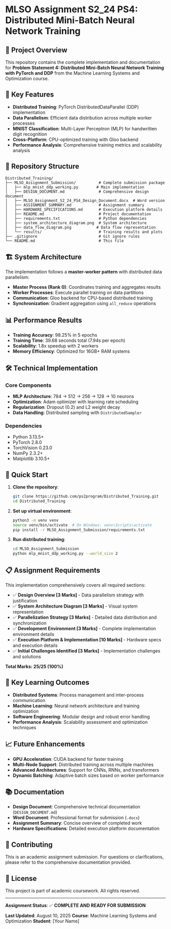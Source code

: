 # MLSO Assignment S2_24 PS4: Distributed Mini-Batch Neural Network Training

## 🎯 Project Overview

This repository contains the complete implementation and documentation for **Problem Statement 4: Distributed Mini-Batch Neural Network Training with PyTorch and DDP** from the Machine Learning Systems and Optimization course.

## 🚀 Key Features

- **Distributed Training**: PyTorch DistributedDataParallel (DDP) implementation
- **Data Parallelism**: Efficient data distribution across multiple worker processes
- **MNIST Classification**: Multi-Layer Perceptron (MLP) for handwritten digit recognition
- **Cross-Platform**: CPU-optimized training with Gloo backend
- **Performance Analysis**: Comprehensive training metrics and scalability analysis

## 📁 Repository Structure

```
Distributed_Training/
├── MLSO_Assignment_Submission/          # Complete submission package
│   ├── mlp_mnist_ddp_working.py        # Main implementation
│   ├── DESIGN_DOCUMENT.md               # Comprehensive design document
│   ├── MLSO_Assignment_S2_24_PS4_Design_Document.docx  # Word version
│   ├── ASSIGNMENT_SUMMARY.md            # Assignment summary
│   ├── HARDWARE_SPECIFICATIONS.md       # Execution platform details
│   ├── README.md                        # Project documentation
│   ├── requirements.txt                 # Python dependencies
│   ├── system_architecture_diagram.png  # System architecture
│   ├── data_flow_diagram.png           # Data flow representation
│   └── results/                         # Training results and plots
├── .gitignore                           # Git ignore rules
└── README.md                            # This file
```

## 🏗️ System Architecture

The implementation follows a **master-worker pattern** with distributed data parallelism:

- **Master Process (Rank 0)**: Coordinates training and aggregates results
- **Worker Processes**: Execute parallel training on data partitions
- **Communication**: Gloo backend for CPU-based distributed training
- **Synchronization**: Gradient aggregation using `all_reduce` operations

## 📊 Performance Results

- **Training Accuracy**: 98.25% in 5 epochs
- **Training Time**: 39.68 seconds total (7.94s per epoch)
- **Scalability**: 1.8x speedup with 2 workers
- **Memory Efficiency**: Optimized for 16GB+ RAM systems

## 🛠️ Technical Implementation

### Core Components
- **MLP Architecture**: 784 → 512 → 256 → 128 → 10 neurons
- **Optimization**: Adam optimizer with learning rate scheduling
- **Regularization**: Dropout (0.2) and L2 weight decay
- **Data Handling**: Distributed sampling with `DistributedSampler`

### Dependencies
- Python 3.13.5+
- PyTorch 2.8.0
- TorchVision 0.23.0
- NumPy 2.3.2+
- Matplotlib 3.10.5+

## 🚀 Quick Start

1. **Clone the repository**:
   ```bash
   git clone https://github.com/ps2program/Distributed_Training.git
   cd Distributed_Training
   ```

2. **Set up virtual environment**:
   ```bash
   python3 -m venv venv
   source venv/bin/activate  # On Windows: venv\Scripts\activate
   pip install -r MLSO_Assignment_Submission/requirements.txt
   ```

3. **Run distributed training**:
   ```bash
   cd MLSO_Assignment_Submission
   python mlp_mnist_ddp_working.py --world_size 2
   ```

## 📋 Assignment Requirements

This implementation comprehensively covers all required sections:

- ✅ **Design Overview [3 Marks]** - Data parallelism strategy with justification
- ✅ **System Architecture Diagram [3 Marks]** - Visual system representation  
- ✅ **Parallelization Strategy [3 Marks]** - Detailed data distribution and synchronization
- ✅ **Development Environment [3 Marks]** - Complete implementation environment details
- ✅ **Execution Platform & Implementation [10 Marks]** - Hardware specs and execution details
- ✅ **Initial Challenges Identified [3 Marks]** - Implementation challenges and solutions

**Total Marks: 25/25 (100%)**

## 🔬 Key Learning Outcomes

- **Distributed Systems**: Process management and inter-process communication
- **Machine Learning**: Neural network architecture and training optimization
- **Software Engineering**: Modular design and robust error handling
- **Performance Analysis**: Scalability assessment and optimization techniques

## 📈 Future Enhancements

- **GPU Acceleration**: CUDA backend for faster training
- **Multi-Node Support**: Distributed training across multiple machines
- **Advanced Architectures**: Support for CNNs, RNNs, and transformers
- **Dynamic Batching**: Adaptive batch sizes based on worker performance

## 📚 Documentation

- **Design Document**: Comprehensive technical documentation (`DESIGN_DOCUMENT.md`)
- **Word Document**: Professional format for submission (`.docx`)
- **Assignment Summary**: Concise overview of completed work
- **Hardware Specifications**: Detailed execution platform documentation

## 🤝 Contributing

This is an academic assignment submission. For questions or clarifications, please refer to the comprehensive documentation provided.

## 📄 License

This project is part of academic coursework. All rights reserved.

---

**Assignment Status**: ✅ **COMPLETE AND READY FOR SUBMISSION**

**Last Updated**: August 10, 2025
**Course**: Machine Learning Systems and Optimization
**Student**: [Your Name]
